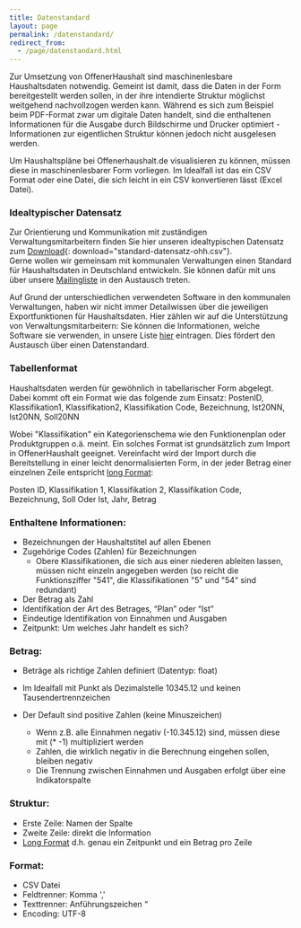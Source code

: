 ```yaml
---
title: Datenstandard
layout: page
permalink: /datenstandard/
redirect_from:
  - /page/datenstandard.html
---
```


Zur Umsetzung von OffenerHaushalt sind maschinenlesbare Haushaltsdaten notwendig. Gemeint ist damit, dass die Daten in der Form bereitgestellt werden sollen, in der ihre intendierte Struktur möglichst weitgehend nachvollzogen werden kann. Während es sich zum Beispiel beim PDF-Format zwar um digitale Daten handelt, sind die enthaltenen Informationen für die Ausgabe durch Bildschirme und Drucker optimiert - Informationen zur eigentlichen Struktur können jedoch nicht ausgelesen werden.

Um Haushaltspläne bei Offenerhaushalt.de visualisieren zu können, müssen diese in maschinenlesbarer Form vorliegen. Im Idealfall ist das ein CSV Format oder eine Datei, die sich leicht in ein CSV konvertieren lässt (Excel Datei).

### Idealtypischer Datensatz

Zur Orientierung und Kommunikation mit zuständigen Verwaltungsmitarbeitern finden Sie hier unseren idealtypischen Datensatz zum [Download](https://github.com/okfde/offenerhaushalt.de/raw/dev/_haushalte/standard-datensatz-ohh.csv){: download="standard-datensatz-ohh.csv"}.  
Gerne wollen wir gemeinsam mit kommunalen Verwaltungen einen Standard für Haushaltsdaten in Deutschland entwickeln. Sie können dafür mit uns über unsere [Mailingliste](https://lists.okfn.org/mailman/listinfo/offener-haushalt) in den Austausch treten. 

Auf Grund der unterschiedlichen verwendeten Software in den kommunalen Verwaltungen, haben wir nicht immer Detailwissen über die jeweiligen Exportfunktionen für Haushaltsdaten. Hier zählen wir auf die Unterstützung von Verwaltungsmitarbeitern: Sie können die Informationen, welche Software sie verwenden, in unsere Liste [hier](https://docs.google.com/spreadsheets/d/12UHEsLjLCMakLiM7Ruj3AJZzRrn70L_32IZu8z29amo/edit#gid=0) eintragen. Dies fördert 
den Austausch über einen Datenstandard. 

### Tabellenformat

Haushaltsdaten werden für gewöhnlich in tabellarischer Form abgelegt. Dabei kommt oft ein Format wie das folgende zum Einsatz:
PostenID, Klassifikation1, Klassifikation2, Klassifikation Code, Bezeichnung, Ist20NN, Ist20NN, Soll20NN

Wobei "Klassifikation" ein Kategorienschema wie den Funktionenplan oder Produktgruppen o.ä. meint.
Ein solches Format ist grundsätzlich zum Import in OffenerHaushalt geeignet. Vereinfacht wird der Import durch die Bereitstellung in einer leicht denormalisierten Form, in der jeder Betrag einer einzelnen Zeile entspricht [long Format](https://de.wikipedia.org/wiki/Wide-Format_und_Long-Format):

Posten ID, Klassifikation 1, Klassifikation 2, Klassifikation Code, Bezeichnung, Soll Oder Ist, Jahr, Betrag

### Enthaltene Informationen: 
* Bezeichnungen der Haushaltstitel auf allen Ebenen 
* Zugehörige Codes (Zahlen) für Bezeichnungen
  * Obere Klassifikationen, die sich aus einer niederen ableiten lassen, müssen nicht einzeln angegeben werden (so reicht die Funktionsziffer "541", die Klassifikationen "5" und "54" sind redundant)
* Der Betrag als Zahl
* Identifikation der Art des Betrages, “Plan” oder “Ist”
* Eindeutige Identifikation von Einnahmen und Ausgaben 
* Zeitpunkt: Um welches Jahr handelt es sich? 

### Betrag: 
* Beträge als richtige Zahlen definiert (Datentyp: float) 
* Im Idealfall mit Punkt als Dezimalstelle 10345.12 und keinen Tausendertrennzeichen 
* Der Default sind positive Zahlen (keine Minuszeichen) 

  * Wenn z.B. alle Einnahmen negativ (-10.345.12) sind, müssen diese mit (* -1) multipliziert werden 
  * Zahlen, die wirklich negativ in die Berechnung eingehen sollen, bleiben negativ
  * Die Trennung zwischen Einnahmen und Ausgaben erfolgt über eine Indikatorspalte

### Struktur: 
* Erste Zeile: Namen der Spalte
* Zweite Zeile: direkt die Information
* [Long Format](https://de.wikipedia.org/wiki/Wide-Format_und_Long-Format) d.h. genau ein Zeitpunkt und ein Betrag pro Zeile

### Format:
* CSV Datei 
* Feldtrenner: Komma ',' 
* Texttrenner: Anführungszeichen “
* Encoding: UTF-8 


